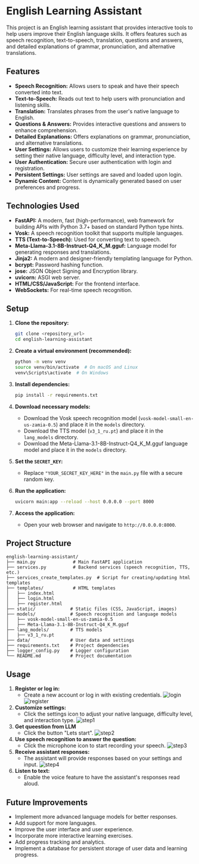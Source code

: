 # English Learning Assistant

This project is an English learning assistant that provides interactive tools to help users improve their English language skills. It offers features such as speech recognition, text-to-speech, translation, questions and answers, and detailed explanations of grammar, pronunciation, and alternative translations.

## Features

-   **Speech Recognition:** Allows users to speak and have their speech converted into text.
-   **Text-to-Speech:** Reads out text to help users with pronunciation and listening skills.
-   **Translation:** Translates phrases from the user's native language to English.
-   **Questions & Answers:** Provides interactive questions and answers to enhance comprehension.
-   **Detailed Explanations:** Offers explanations on grammar, pronunciation, and alternative translations.
-   **User Settings:** Allows users to customize their learning experience by setting their native language, difficulty level, and interaction type.
-   **User Authentication:** Secure user authentication with login and registration.
-   **Persistent Settings:** User settings are saved and loaded upon login.
-   **Dynamic Content:** Content is dynamically generated based on user preferences and progress.

## Technologies Used

-   **FastAPI:** A modern, fast (high-performance), web framework for building APIs with Python 3.7+ based on standard Python type hints.
-   **Vosk:** A speech recognition toolkit that supports multiple languages.
-   **TTS (Text-to-Speech):** Used for converting text to speech.
-   **Meta-Llama-3.1-8B-Instruct-Q4_K_M.gguf:** Language model for generating responses and translations.
-   **Jinja2:** A modern and designer-friendly templating language for Python.
-   **bcrypt:** Password hashing function.
-   **jose:** JSON Object Signing and Encryption library.
-   **uvicorn:** ASGI web server.
-   **HTML/CSS/JavaScript:** For the frontend interface.
-   **WebSockets:** For real-time speech recognition.

## Setup

1.  **Clone the repository:**

    ```bash
    git clone <repository_url>
    cd english-learning-assistant
    ```

2.  **Create a virtual environment (recommended):**

    ```bash
    python -m venv venv
    source venv/bin/activate  # On macOS and Linux
    venv\Scripts\activate  # On Windows
    ```

3.  **Install dependencies:**

    ```bash
    pip install -r requirements.txt
    ```

4.  **Download necessary models:**

    -   Download the Vosk speech recognition model (`vosk-model-small-en-us-zamia-0.5`) and place it in the `models` directory.
    -   Download the TTS model (`v3_1_ru.pt`) and place it in the `lang_models` directory.
    -   Download the Meta-Llama-3.1-8B-Instruct-Q4_K_M.gguf language model and place it in the `models` directory.

5.  **Set the `SECRET_KEY`:**

    -   Replace `"YOUR_SECRET_KEY_HERE"` in the `main.py` file with a secure random key.

6.  **Run the application:**

    ```bash
    uvicorn main:app --reload --host 0.0.0.0 --port 8000
    ```

7.  **Access the application:**

    -   Open your web browser and navigate to `http://0.0.0.0:8000`.

## Project Structure
```
english-learning-assistant/
├── main.py              # Main FastAPI application
├── services.py          # Backend services (speech recognition, TTS, etc.)
├── services_create_templates.py  # Script for creating/updating html templates
├── templates/           # HTML templates
│   ├── index.html
│   ├── login.html
│   ├── register.html
├── static/             # Static files (CSS, JavaScript, images)
├── models/             # Speech recognition and language models
│   ├── vosk-model-small-en-us-zamia-0.5
│   ├── Meta-Llama-3.1-8B-Instruct-Q4_K_M.gguf
├── lang_models/        # TTS models
│   ├── v3_1_ru.pt
├── data/               # User data and settings
├── requirements.txt    # Project dependencies
├── logger_config.py    # Logger configuration
└── README.md           # Project documentation
```
## Usage

1.  **Register or log in:**
    -   Create a new account or log in with existing credentials.
    ![login](/static/images/6.png)![register](/static/images/7.png)
2.  **Customize settings:**
    -   Click the settings icon to adjust your native language, difficulty level, and interaction type.
    ![step1](/static/images/2.png)
3.  **Get queestion from LLM**
    -   Click the button "Lets start".
    ![step2](/static/images/3.png)
4.  **Use speech recognition to answer the question:**
    -   Click the microphone icon to start recording your speech.
    ![step3](/static/images/4.png)
5.  **Receive assistant responses:**
    -   The assistant will provide responses based on your settings and input.
    ![step4](/static/images/5.png)
6.  **Listen to text:**
    -   Enable the voice feature to have the assistant's responses read aloud.

## Future Improvements

-   Implement more advanced language models for better responses.
-   Add support for more languages.
-   Improve the user interface and user experience.
-   Incorporate more interactive learning exercises.
-   Add progress tracking and analytics.
-   Implement a database for persistent storage of user data and learning progress.
